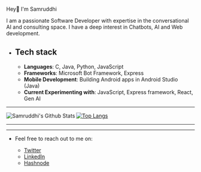 
### <p align="center">
  Hey👋 I'm Samruddhi 
</p>
  
I am a passionate Software Developer with expertise in the conversational AI and consulting space. I have a deep interest in Chatbots, AI and Web development.


- ## Tech stack

  - **Languages**: C, Java, Python, JavaScript
  - **Frameworks**: Microsoft Bot Framework, Express
  - **Mobile Development**: Building Android apps in Android Studio (Java)
  - **Current Experimenting with**: JavaScript, Express framework, React, Gen AI

---


<img align="left" alt="Samruddhi's Github Stats" src="https://github-readme-stats.vercel.app/api?username=samrudhi0909&show_icons=true&hide_border=true" />

[![Top Langs](https://github-readme-stats.vercel.app/api/top-langs/?username=samrudhi0909&layout=compact)](https://github.com/samrudhi0909/github-readme-stats)

---

---


- Feel free to reach out to me on:

  - [Twitter](https://twitter.com/Samruddhi0909)
  - [LinkedIn](https://www.linkedin.com/in/samruddhi-sangale-21680a1b1/)
  - [Hashnode](https://samrudhi0909.hashnode.dev)
